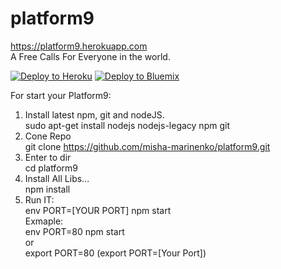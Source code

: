 # platform9
https://platform9.herokuapp.com <br />
A Free Calls For Everyone in the world.<br />

[![Deploy to Heroku](https://www.herokucdn.com/deploy/button.svg)](https://heroku.com/deploy?template=https://github.com/misha-marinenko/platform9)
[![Deploy to Bluemix](https://bluemix.net/deploy/button.png)](https://bluemix.net/deploy?repository=https://github.com/misha-marinenko/platform9.git)

For start your Platform9:<br />
1. Install latest npm, git and nodeJS. <br />
sudo apt-get install nodejs nodejs-legacy npm git<br />
3. Cone Repo<br />
git clone https://github.com/misha-marinenko/platform9.git<br />
4. Enter to dir<br />
cd platform9
5. Install All Libs...<br />
npm install<br />
6. Run IT:<br />
env PORT=[YOUR PORT] npm start<br />
Exmaple:<br />
env PORT=80 npm start<br />
or<br />
export PORT=80 (export PORT=[Your Port])<br />
